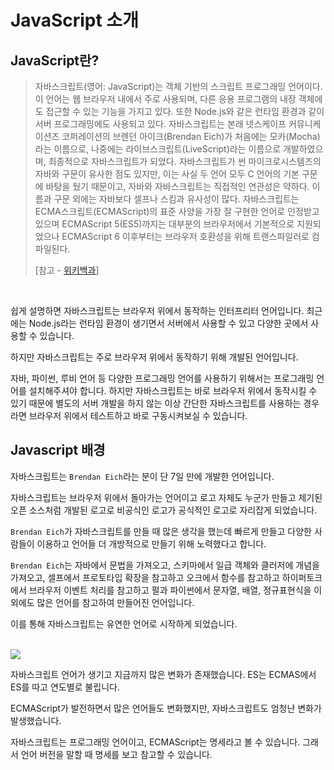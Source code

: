 # JavaScript 소개

## JavaScript란?

> 자바스크립트(영어: JavaScript)는 객체 기반의 스크립트 프로그래밍 언어이다. 이 언어는 웹 브라우저 내에서 주로 사용되며, 다른 응용 프로그램의 내장 객체에도 접근할 수 있는 기능을 가지고 있다. 또한 Node.js와 같은 런타임 환경과 같이 서버 프로그래밍에도 사용되고 있다. 자바스크립트는 본래 넷스케이프 커뮤니케이션즈 코퍼레이션의 브렌던 아이크(Brendan Eich)가 처음에는 모카(Mocha)라는 이름으로, 나중에는 라이브스크립트(LiveScript)라는 이름으로 개발하였으며, 최종적으로 자바스크립트가 되었다. 자바스크립트가 썬 마이크로시스템즈의 자바와 구문이 유사한 점도 있지만, 이는 사실 두 언어 모두 C 언어의 기본 구문에 바탕을 뒀기 때문이고, 자바와 자바스크립트는 직접적인 연관성은 약하다. 이름과 구문 외에는 자바보다 셀프나 스킴과 유사성이 많다. 자바스크립트는 ECMA스크립트(ECMAScript)의 표준 사양을 가장 잘 구현한 언어로 인정받고 있으며 ECMAScript 5(ES5)까지는 대부분의 브라우저에서 기본적으로 지원되었으나 ECMAScript 6 이후부터는 브라우저 호환성을 위해 트랜스파일러로 컴파일된다.
> 
> [참고 - [위키백과](https://ko.wikipedia.org/wiki/%EC%9E%90%EB%B0%94%EC%8A%A4%ED%81%AC%EB%A6%BD%ED%8A%B8)]

<br />

쉽게 설명하면 자바스크립트는 브라우저 위에서 동작하는 인터프리터 언어입니다. 최근에는 Node.js라는 런타임 환경이 생기면서 서버에서 사용할 수 있고 다양한 곳에서 사용할 수 있습니다.

하지만 자바스크립트는 주로 브라우저 위에서 동작하기 위해 개발된 언어입니다.

자바, 파이썬, 루비 언어 등 다양한 프로그래밍 언어를 사용하기 위해서는 프로그래밍 언어를 설치해주셔야 합니다. 하지만 자바스크립트는 바로 브라우저 위에서 동작시킬 수 있기 때문에 별도의 서버 개발을 하지 않는 이상 간단한 자바스크립트를 사용하는 경우라면 브라우저 위에서 테스트하고 바로 구동시켜보실 수 있습니다.

## Javascript 배경

자바스크립트는 `Brendan Eich`라는 분이 단 7일 만에 개발한 언어입니다.

자바스크립트는 브라우저 위에서 돌아가는 언어이고 로고 자체도 누군가 만들고 제기된 오픈 소스처럼 개발된 로고로 비공식인 로고가 공식적인 로고로 자리잡게 되었습니다.

`Brendan Eich`가 자바스크립트를 만들 때 많은 생각을 했는데 빠르게 만들고 다양한 사람들이 이용하고 언어들 더 개방적으로 만들기 위해 노력했다고 합니다.

`Brendan Eich`는 자바에서 문법을 가져오고, 스키마에서 일급 객체와 클러저에 개념을 가져오고, 셀프에서 프로토타입 확장을 참고하고 오크에서 함수를 참고하고 하이퍼토크에서 브라우저 이벤트 처리를 참고하고 펄과 파이썬에서 문자열, 배열, 정규표현식을 이외에도 많은 언어를 참고하여 만들어진 언어입니다.

이를 통해 자바스크립트는 유연한 언어로 시작하게 되었습니다.

<br />

<img src="https://github.com/bang-star/Javascript/assets/63120360/1cd9e2ce-70b3-442e-9767-09adfa1f6cca">

<br />

자바스크립트 언어가 생기고 지금까지 많은 변화가 존재했습니다. ES는 ECMAS에서 ES를 따고 연도별로 불립니다.

ECMAScript가 발전하면서 많은 언어들도 변화했지만, 자바스크립트도 엄청난 변화가 발생했습니다. 

자바스크립트는 프로그래밍 언어이고, ECMAScript는 명세라고 볼 수 있습니다. 그래서 언어 버전을 말할 때 명세를 보고 참고할 수 있습니다.




